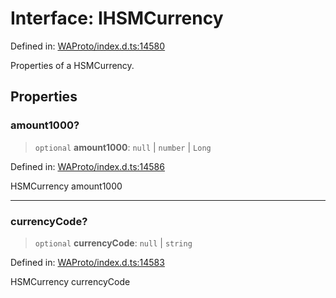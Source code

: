 # Interface: IHSMCurrency

Defined in: [WAProto/index.d.ts:14580](https://github.com/Riders004/Tv/blob/3d6aaf6f3efb499dc9d0ca82bb24083bb45a8478/WAProto/index.d.ts#L14580)

Properties of a HSMCurrency.

## Properties

### amount1000?

> `optional` **amount1000**: `null` \| `number` \| `Long`

Defined in: [WAProto/index.d.ts:14586](https://github.com/Riders004/Tv/blob/3d6aaf6f3efb499dc9d0ca82bb24083bb45a8478/WAProto/index.d.ts#L14586)

HSMCurrency amount1000

***

### currencyCode?

> `optional` **currencyCode**: `null` \| `string`

Defined in: [WAProto/index.d.ts:14583](https://github.com/Riders004/Tv/blob/3d6aaf6f3efb499dc9d0ca82bb24083bb45a8478/WAProto/index.d.ts#L14583)

HSMCurrency currencyCode
